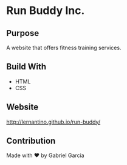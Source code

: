 # Run Buddy Inc.

## Purpose
A website that offers fitness training services.

## Build With
* HTML
* CSS

## Website
http://lernantino.github.io/run-buddy/

## Contribution
Made with ❤️ by Gabriel Garcia
